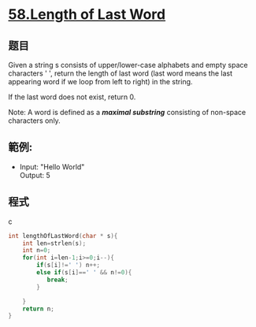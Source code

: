 # [58.Length of Last Word](https://leetcode.com/problems/length-of-last-word/)

## 题目
Given a string s consists of upper/lower-case alphabets and empty space characters ' ', return the length of last word (last word means the last appearing word if we loop from left to right) in the string.

If the last word does not exist, return 0.

Note: A word is defined as a ***maximal substring*** consisting of non-space characters only.


## 範例:

* Input: "Hello World"    
  Output: 5
  
## 程式
c
```c
int lengthOfLastWord(char * s){
    int len=strlen(s);
    int n=0;
    for(int i=len-1;i>=0;i--){
        if(s[i]!=' ') n++;
        else if(s[i]==' ' && n!=0){
           break;
        }

    }
    return n;    
}
```

